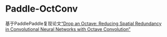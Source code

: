 # Paddle-OctConv
基于PaddlePaddle复现论文[“Drop an Octave: Reducing Spatial Redundancy in Convolutional Neural Networks with Octave Convolution”](https://paperswithcode.com/paper/drop-an-octave-reducing-spatial-redundancy-in)
